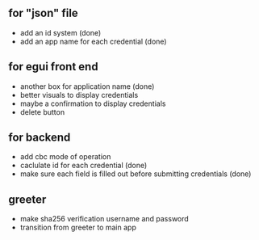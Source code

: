## for "json" file
- add an id system (done)
- add an app name for each credential (done)

## for egui front end
- another box for application name (done)
- better visuals to display credentials
- maybe a confirmation to display credentials
- delete button

## for backend
- add cbc mode of operation
- caclulate id for each credential (done)
- make sure each field is filled out before submitting credentials (done)

## greeter
- make sha256 verification username and password
- transition from greeter to main app

